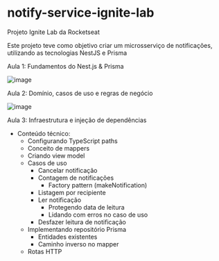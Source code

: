 # notify-service-ignite-lab

Projeto Ignite Lab da Rocketseat

Este projeto teve como objetivo criar um microsserviço de notificações, utilizando as tecnologias NestJS e Prisma

Aula 1: Fundamentos do Nest.js & Prisma

![image](https://user-images.githubusercontent.com/66912112/207755054-48fc05f5-4a7d-4765-bc6f-7b9508871fff.png)

Aula 2: Domínio, casos de uso e regras de negócio

![image](https://user-images.githubusercontent.com/66912112/207877108-dda00737-36a4-4589-8f06-304c8243da96.png)

Aula 3: Infraestrutura e injeção de dependências

- Conteúdo técnico:
  - Configurando TypeScript paths
  - Conceito de mappers
  - Criando view model
  - Casos de uso
    - Cancelar notificação
    - Contagem de notificações
      - Factory pattern (makeNotification)
    - Listagem por recipiente
    - Ler notificação
      - Protegendo data de leitura
      - Lidando com erros no caso de uso
    - Desfazer leitura de notificação
  - Implementando repositório Prisma
    - Entidades existentes
    - Caminho inverso no mapper
  - Rotas HTTP
